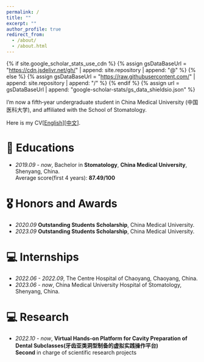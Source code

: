 ```yaml
---
permalink: /
title: ""
excerpt: ""
author_profile: true
redirect_from: 
  - /about/
  - /about.html
---
```


{% if site.google_scholar_stats_use_cdn %}
{% assign gsDataBaseUrl = "https://cdn.jsdelivr.net/gh/" | append: site.repository | append: "@" %}
{% else %}
{% assign gsDataBaseUrl = "https://raw.githubusercontent.com/" | append: site.repository | append: "/" %}
{% endif %}
{% assign url = gsDataBaseUrl | append: "google-scholar-stats/gs_data_shieldsio.json" %}

<span class='anchor' id='about-me'></span>

I’m now a fifth‐year undergraduate student in China Medical University (中国医科大学), and affiliated with the School of Stomatology.

Here is my CV[[English](https://github.com/QC-LY/QC-LY.github.io/blob/main/files/lyhy-cv.pdf)][[中文](https://github.com/QC-LY/QC-LY.github.io/blob/main/files/wqc_cv_chinese.pdf)].


# 📖 Educations
- *2019.09 - now*,   Bachelor in **Stomatology**, **China Medical University**, Shenyang, China. <br/>Average score(first 4 years): **87.49/100**

# 🎖 Honors and Awards
- *2020.09* **Outstanding Students Scholarship**, China Medical University. 
- *2023.09* **Outstanding Students Scholarship**, China Medical University.


# 💻 Internships
- *2022.06 - 2022.09*, The Centre Hospital of Chaoyang, Chaoyang, China.
- *2023.06 - now*, China Medical University Hospital of Stomatology, Shenyang, China.

# 💻 Research
- *2022.10 - now*, **Virtual Hands-on Platform for Cavity Preparation of Dental Subclasses(牙齿亚类洞型制备的虚拟实践操作平台)** <br/>**Second** in charge of scientific research projects

